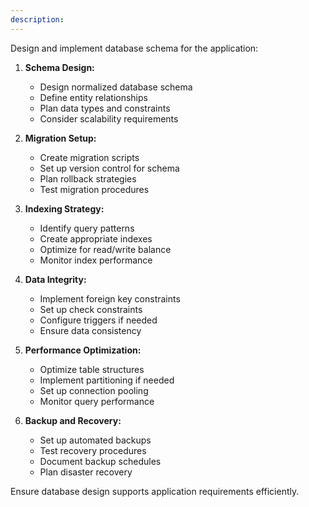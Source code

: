 ```yaml
---
description: 
---
```


Design and implement database schema for the application:

1. **Schema Design:**
   - Design normalized database schema
   - Define entity relationships
   - Plan data types and constraints
   - Consider scalability requirements

2. **Migration Setup:**
   - Create migration scripts
   - Set up version control for schema
   - Plan rollback strategies
   - Test migration procedures

3. **Indexing Strategy:**
   - Identify query patterns
   - Create appropriate indexes
   - Optimize for read/write balance
   - Monitor index performance

4. **Data Integrity:**
   - Implement foreign key constraints
   - Set up check constraints
   - Configure triggers if needed
   - Ensure data consistency

5. **Performance Optimization:**
   - Optimize table structures
   - Implement partitioning if needed
   - Set up connection pooling
   - Monitor query performance

6. **Backup and Recovery:**
   - Set up automated backups
   - Test recovery procedures
   - Document backup schedules
   - Plan disaster recovery

Ensure database design supports application requirements efficiently. 